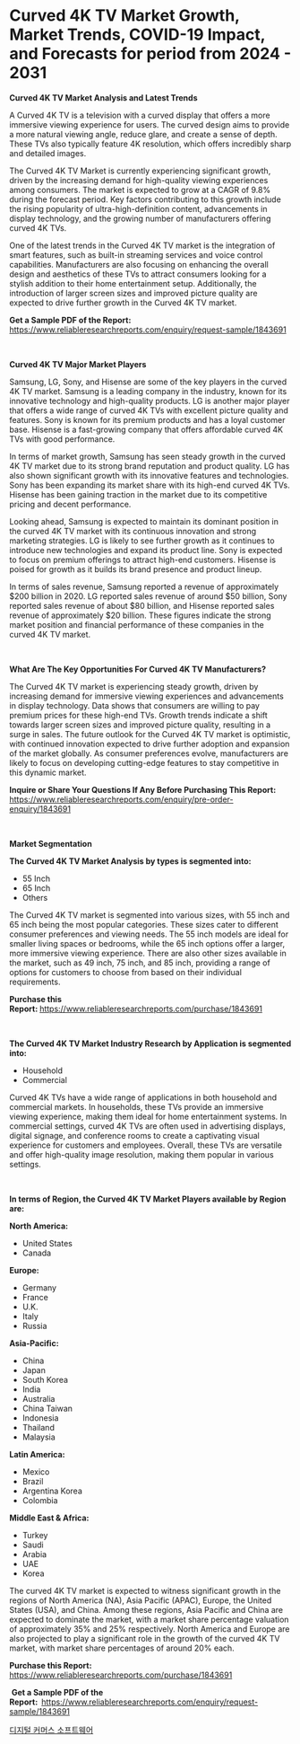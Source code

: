 <p><h1>Curved 4K TV Market Growth, Market Trends, COVID-19 Impact, and Forecasts for period from 2024 - 2031</h1></p><p><strong>Curved 4K TV Market Analysis and Latest Trends</strong></p>
<p><p>A Curved 4K TV is a television with a curved display that offers a more immersive viewing experience for users. The curved design aims to provide a more natural viewing angle, reduce glare, and create a sense of depth. These TVs also typically feature 4K resolution, which offers incredibly sharp and detailed images.</p><p>The Curved 4K TV Market is currently experiencing significant growth, driven by the increasing demand for high-quality viewing experiences among consumers. The market is expected to grow at a CAGR of 9.8% during the forecast period. Key factors contributing to this growth include the rising popularity of ultra-high-definition content, advancements in display technology, and the growing number of manufacturers offering curved 4K TVs.</p><p>One of the latest trends in the Curved 4K TV market is the integration of smart features, such as built-in streaming services and voice control capabilities. Manufacturers are also focusing on enhancing the overall design and aesthetics of these TVs to attract consumers looking for a stylish addition to their home entertainment setup. Additionally, the introduction of larger screen sizes and improved picture quality are expected to drive further growth in the Curved 4K TV market.</p></p>
<p><strong>Get a Sample PDF of the Report:&nbsp;</strong> <a href="https://www.reliableresearchreports.com/enquiry/request-sample/1843691">https://www.reliableresearchreports.com/enquiry/request-sample/1843691</a></p>
<p>&nbsp;</p>
<p><strong>Curved 4K TV Major Market Players</strong></p>
<p><p>Samsung, LG, Sony, and Hisense are some of the key players in the curved 4K TV market. Samsung is a leading company in the industry, known for its innovative technology and high-quality products. LG is another major player that offers a wide range of curved 4K TVs with excellent picture quality and features. Sony is known for its premium products and has a loyal customer base. Hisense is a fast-growing company that offers affordable curved 4K TVs with good performance.</p><p>In terms of market growth, Samsung has seen steady growth in the curved 4K TV market due to its strong brand reputation and product quality. LG has also shown significant growth with its innovative features and technologies. Sony has been expanding its market share with its high-end curved 4K TVs. Hisense has been gaining traction in the market due to its competitive pricing and decent performance.</p><p>Looking ahead, Samsung is expected to maintain its dominant position in the curved 4K TV market with its continuous innovation and strong marketing strategies. LG is likely to see further growth as it continues to introduce new technologies and expand its product line. Sony is expected to focus on premium offerings to attract high-end customers. Hisense is poised for growth as it builds its brand presence and product lineup.</p><p>In terms of sales revenue, Samsung reported a revenue of approximately $200 billion in 2020. LG reported sales revenue of around $50 billion, Sony reported sales revenue of about $80 billion, and Hisense reported sales revenue of approximately $20 billion. These figures indicate the strong market position and financial performance of these companies in the curved 4K TV market.</p></p>
<p>&nbsp;</p>
<p><strong>What Are The Key Opportunities For Curved 4K TV Manufacturers?</strong></p>
<p><p>The Curved 4K TV market is experiencing steady growth, driven by increasing demand for immersive viewing experiences and advancements in display technology. Data shows that consumers are willing to pay premium prices for these high-end TVs. Growth trends indicate a shift towards larger screen sizes and improved picture quality, resulting in a surge in sales. The future outlook for the Curved 4K TV market is optimistic, with continued innovation expected to drive further adoption and expansion of the market globally. As consumer preferences evolve, manufacturers are likely to focus on developing cutting-edge features to stay competitive in this dynamic market.</p></p>
<p><strong>Inquire or Share Your Questions If Any Before Purchasing This Report:</strong> <a href="https://www.reliableresearchreports.com/enquiry/pre-order-enquiry/1843691">https://www.reliableresearchreports.com/enquiry/pre-order-enquiry/1843691</a></p>
<p>&nbsp;</p>
<p><strong>Market Segmentation</strong></p>
<p><strong>The Curved 4K TV Market Analysis by types is segmented into:</strong></p>
<p><ul><li>55 Inch</li><li>65 Inch</li><li>Others</li></ul></p>
<p><p>The Curved 4K TV market is segmented into various sizes, with 55 inch and 65 inch being the most popular categories. These sizes cater to different consumer preferences and viewing needs. The 55 inch models are ideal for smaller living spaces or bedrooms, while the 65 inch options offer a larger, more immersive viewing experience. There are also other sizes available in the market, such as 49 inch, 75 inch, and 85 inch, providing a range of options for customers to choose from based on their individual requirements.</p></p>
<p><strong>Purchase this Report:&nbsp;</strong><a href="https://www.reliableresearchreports.com/purchase/1843691">https://www.reliableresearchreports.com/purchase/1843691</a></p>
<p>&nbsp;</p>
<p><strong>The Curved 4K TV Market Industry Research by Application is segmented into:</strong></p>
<p><ul><li>Household</li><li>Commercial</li></ul></p>
<p><p>Curved 4K TVs have a wide range of applications in both household and commercial markets. In households, these TVs provide an immersive viewing experience, making them ideal for home entertainment systems. In commercial settings, curved 4K TVs are often used in advertising displays, digital signage, and conference rooms to create a captivating visual experience for customers and employees. Overall, these TVs are versatile and offer high-quality image resolution, making them popular in various settings.</p></p>
<p>&nbsp;</p>
<p><strong>In terms of Region, the Curved 4K TV Market Players available by Region are:</strong></p>
<p>
    <p> <strong> North America: </strong>
        <ul>
            <li>United States</li>
            <li>Canada</li>
        </ul>
        </p> 
    <p> <strong> Europe: </strong>
        <ul>
            <li>Germany</li>
            <li>France</li>
            <li>U.K.</li>
            <li>Italy</li>
            <li>Russia</li>
        </ul>
        </p> 
    <p> <strong> Asia-Pacific: </strong>
        <ul>
            <li>China</li>
            <li>Japan</li>
            <li>South Korea</li>
            <li>India</li>
            <li>Australia</li>
            <li>China Taiwan</li>
            <li>Indonesia</li>
            <li>Thailand</li>
            <li>Malaysia</li>
        </ul>
        </p> 
    <p> <strong> Latin America: </strong>
        <ul>
            <li>Mexico</li>
            <li>Brazil</li>
            <li>Argentina Korea</li>
            <li>Colombia</li>
        </ul>
        </p> 
    <p> <strong> Middle East & Africa: </strong>
        <ul>
            <li>Turkey</li>
            <li>Saudi</li>
            <li>Arabia</li>
            <li>UAE</li>
            <li>Korea</li>
        </ul>
    </p>
    </p>
<p><p>The curved 4K TV market is expected to witness significant growth in the regions of North America (NA), Asia Pacific (APAC), Europe, the United States (USA), and China. Among these regions, Asia Pacific and China are expected to dominate the market, with a market share percentage valuation of approximately 35% and 25% respectively. North America and Europe are also projected to play a significant role in the growth of the curved 4K TV market, with market share percentages of around 20% each.</p></p>
<p><strong>Purchase this Report: </strong><a href="https://www.reliableresearchreports.com/purchase/1843691">https://www.reliableresearchreports.com/purchase/1843691</a></p>
<p>&nbsp;<strong>Get a Sample PDF of the Report:&nbsp;&nbsp;</strong><a href="https://www.reliableresearchreports.com/enquiry/request-sample/1843691">https://www.reliableresearchreports.com/enquiry/request-sample/1843691</a></p>
<p><strong></strong></p>
<p><p><a href="https://github.com/oajzkywllm460/Market-Research-Report-List-1/blob/main/91641268719.md">디지털 커머스 소프트웨어</a></p></p>